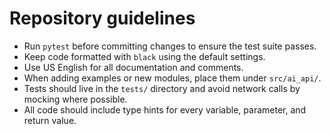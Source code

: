 # Repository guidelines

- Run `pytest` before committing changes to ensure the test suite passes.
- Keep code formatted with `black` using the default settings.
- Use US English for all documentation and comments.
- When adding examples or new modules, place them under `src/ai_api/`.
- Tests should live in the `tests/` directory and avoid network calls by mocking where possible.
- All code should include type hints for every variable, parameter, and return value.
